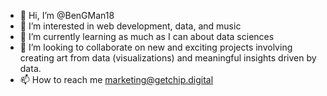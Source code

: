 - 👋 Hi, I’m @BenGMan18
- 👀 I’m interested in web development, data, and music
- 🌱 I’m currently learning as much as I can about data sciences
- 💞️ I’m looking to collaborate on new and exciting projects involving creating art from data (visualizations) and meaningful insights driven by data.
- 📫 How to reach me marketing@getchip.digital

<!---
BenGMan18/BenGMan18 is a ✨ special ✨ repository because its `README.md` (this file) appears on your GitHub profile.
You can click the Preview link to take a look at your changes.
--->
